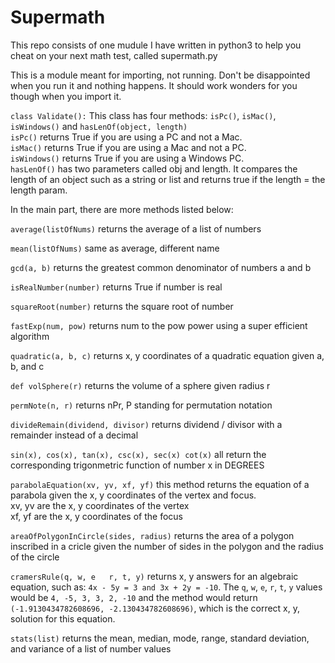 # Supermath
This repo consists of one mudule I have written in python3 to help you cheat on your next math test, called supermath.py

This is a module meant for importing, not running. Don't be disappointed when you run it and nothing happens. It should work wonders for you though when you import it.

`class Validate():`
  This class has four methods: `isPc()`, `isMac()`, `isWindows()` and `hasLenOf(object, length)`  
 `isPc()` returns True if you are using a PC and not a Mac.  
 `isMac()` returns True if you are using a Mac and not a PC.  
 `isWindows()` returns True if you are using a Windows PC.  
 `hasLenOf()` has two parameters called obj and length. It compares the length of an object such as a string or list and returns true if the length = the length param.
 
In the main part, there are more methods listed below:  

`average(listOfNums)`
  returns the average of a list of numbers  
 
`mean(listOfNums)`
  same as average, different name  
 
`gcd(a, b)`
  returns the greatest common denominator of numbers a and b  
 
`isRealNumber(number)`
  returns True if number is real  

`squareRoot(number)`
  returns the square root of number  
  
`fastExp(num, pow)`
  returns num to the pow power using a super efficient algorithm  

`quadratic(a, b, c)`
  returns x, y coordinates of a quadratic equation given a, b, and c  
  
`def volSphere(r)`
  returns the volume of a sphere given radius r  

`permNote(n, r)`
  returns nPr, P standing for permutation notation  
  
`divideRemain(dividend, divisor)`
  returns dividend / divisor with a remainder instead of a decimal  
  
`sin(x), cos(x), tan(x), csc(x), sec(x) cot(x)`
  all return the corresponding trigonmetric function of number x in DEGREES  

`parabolaEquation(xv, yv, xf, yf)`
  this method returns the equation of a parabola given the x, y coordinates of the vertex and focus.  
  xv, yv are the x, y coordinates of the vertex  
  xf, yf are the x, y coordinates of the focus  
 
`areaOfPolygonInCircle(sides, radius)`
  returns the area of a polygon inscribed in a cricle given the number of sides in the polygon and the radius of the circle  

`cramersRule(q, w, e  
            r, t, y)`
  returns x, y answers for an algebraic equation, such as: `4x - 5y = 3 and 3x + 2y = -10`. The `q`, `w`, `e`, `r`, `t`, `y` values would be `4, -5, 3, 3, 2, -10` and the method would return `(-1.9130434782608696, -2.130434782608696)`, which is the correct x, y, solution for this equation.  
          
`stats(list)`
  returns the mean, median, mode, range, standard deviation, and variance of a list of number values  
  
